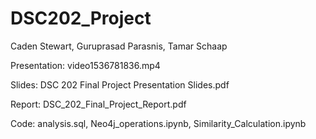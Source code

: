 # DSC202_Project

Caden Stewart, Guruprasad Parasnis, Tamar Schaap

Presentation: video1536781836.mp4

Slides: DSC 202 Final Project Presentation Slides.pdf

Report: DSC_202_Final_Project_Report.pdf

Code: analysis.sql, Neo4j_operations.ipynb, Similarity_Calculation.ipynb
